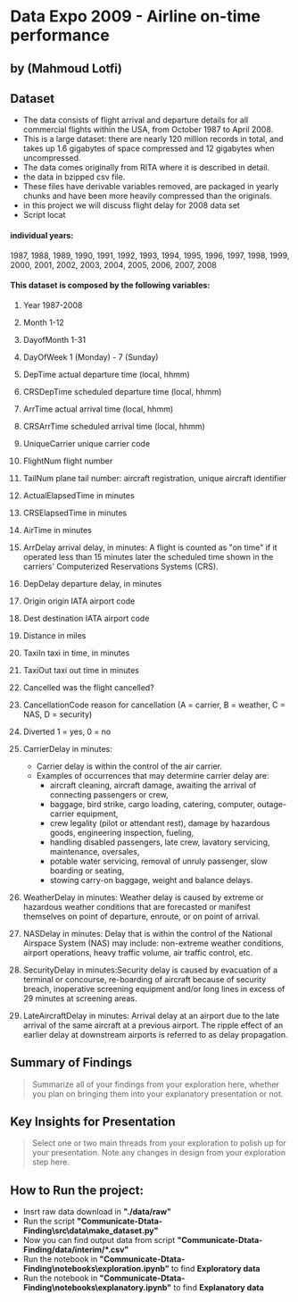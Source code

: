 # Data Expo 2009 - Airline on-time performance
## by (Mahmoud Lotfi)

## Dataset

- The data consists of flight arrival and departure details for all commercial flights within the USA, from October 1987 to April 2008. 
- This is a large dataset: there are nearly 120 million records in total, and takes up 1.6 gigabytes of space compressed and 12 gigabytes when uncompressed. 
- The data comes originally from RITA where it is described in detail. 
- the data in bzipped csv file. 
- These files have derivable variables removed, are packaged in yearly chunks and have been more heavily compressed than the originals.
- in this project we will discuss​ flight delay for 2008 data set
- Script locat 

#### individual years:

1987, 1988, 1989, 1990, 1991, 1992, 1993, 1994, 1995, 1996, 1997, 1998, 1999, 2000, 2001, 2002, 2003, 2004, 2005, 2006, 2007, 2008

#### This dataset is composed by the following variables:
01.	Year	           1987-2008                                                                      
02.	Month	           1-12                                                                         
03.	DayofMonth	       1-31                                                                         
04.	DayOfWeek	       1 (Monday) - 7 (Sunday)                                                      

05.	DepTime	           actual departure time (local, hhmm)                                          
06.	CRSDepTime	       scheduled departure time (local, hhmm)                                       
07.	ArrTime	           actual arrival time (local, hhmm)                                            
08.	CRSArrTime	       scheduled arrival time (local, hhmm)                                         

09.	UniqueCarrier	   unique carrier code 
10.	FlightNum	       flight number 
11.	TailNum	           plane tail number: aircraft registration, unique aircraft identifier

12.	ActualElapsedTime  in minutes 
13.	CRSElapsedTime	   in minutes 
14.	AirTime	           in minutes      

15.	ArrDelay	       arrival delay, in minutes: A flight is counted as "on time" if it operated less than 15 minutes later the scheduled time shown in the carriers' Computerized Reservations Systems (CRS).
16.	DepDelay	       departure delay, in minutes                                                  

17.	Origin	           origin IATA airport code                                                     
18.	Dest	           destination IATA airport code                                                
19.	Distance	       in miles                                                                     

20.	TaxiIn	           taxi in time, in minutes                                                     
21.	TaxiOut	           taxi out time in minutes                                                     

22.	Cancelled	       was the flight cancelled?                                                    
23.	CancellationCode   reason for cancellation (A = carrier, B = weather, C = NAS, D = security)    
24.	Diverted	       1 = yes, 0 = no                                                              

25.	CarrierDelay	   in minutes: 
    - Carrier delay is within the control of the air carrier. 
    - Examples of occurrences that may determine carrier delay are: 
        - aircraft cleaning, aircraft damage, awaiting the arrival of connecting passengers or crew, 
        - baggage, bird strike, cargo loading, catering, computer, outage-carrier equipment, 
        - crew legality (pilot or attendant rest), damage by hazardous goods, engineering inspection, fueling, 
        - handling disabled passengers, late crew, lavatory servicing, maintenance, oversales, 
        - potable water servicing, removal of unruly passenger, slow boarding or seating, 
        - stowing carry-on baggage, weight and balance delays.                                                                  
26.	WeatherDelay	   in minutes: Weather delay is caused by extreme or hazardous weather conditions that are forecasted or manifest themselves on point of departure, enroute, or on point of arrival. 

27.	NASDelay	       in minutes: Delay that is within the control of the National Airspace System (NAS) may include: non-extreme weather conditions, airport operations, heavy traffic volume, air traffic control, etc.                                                                 
28.	SecurityDelay	   in minutes:Security delay is caused by evacuation of a terminal or concourse, re-boarding of aircraft because of security breach, inoperative screening equipment and/or long lines in excess of 29 minutes at screening areas.                                                                   
29.	LateAircraftDelay  in minutes: Arrival delay at an airport due to the late arrival of the same aircraft at a previous airport. The ripple effect of an earlier delay at downstream airports is referred to as delay propagation. 


## Summary of Findings

> Summarize all of your findings from your exploration here, whether you plan on bringing them into your explanatory presentation or not.


## Key Insights for Presentation

> Select one or two main threads from your exploration to polish up for your presentation. Note any changes in design from your exploration step here.


## How to Run the project:
- Insrt raw data download in __"./data/raw"__
- Run the script __"Communicate-Dtata-Finding\src\data\make_dataset.py"__
- Now you can find output data from script  __"Communicate-Dtata-Finding/data/interim/*.csv"__
- Run the notebook in __"Communicate-Dtata-Finding\notebooks\exploration.ipynb"__ to find __Exploratory data__
- Run the notebook in __"Communicate-Dtata-Finding\notebooks\explanatory.ipynb"__ to find __Explanatory data__